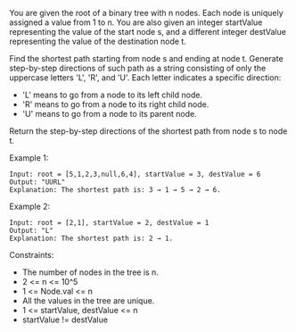 You are given the root of a binary tree with n nodes. Each node is uniquely assigned a value from 1 to n. You are also given an integer startValue representing the value of the start node s, and a different integer destValue representing the value of the destination node t.

Find the shortest path starting from node s and ending at node t. Generate step-by-step directions of such path as a string consisting of only the uppercase letters 'L', 'R', and 'U'. Each letter indicates a specific direction:

- 'L' means to go from a node to its left child node.
- 'R' means to go from a node to its right child node.
- 'U' means to go from a node to its parent node.

Return the step-by-step directions of the shortest path from node s to node t.

 

Example 1:

```
Input: root = [5,1,2,3,null,6,4], startValue = 3, destValue = 6
Output: "UURL"
Explanation: The shortest path is: 3 → 1 → 5 → 2 → 6.
```

Example 2:

```
Input: root = [2,1], startValue = 2, destValue = 1
Output: "L"
Explanation: The shortest path is: 2 → 1.
```

Constraints:

- The number of nodes in the tree is n.
- 2 <= n <= 10^5
- 1 <= Node.val <= n
- All the values in the tree are unique.
- 1 <= startValue, destValue <= n
- startValue != destValue